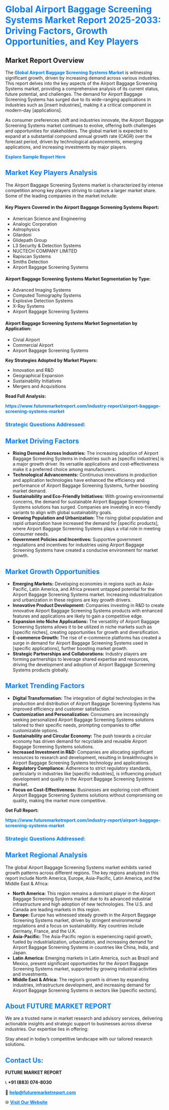 <h1 style="color: #007BFF;">Global Airport Baggage Screening Systems Market Report 2025-2033: Driving Factors, Growth Opportunities, and Key Players</h1>

<section id="overview">
<h2>Market Report Overview</h2>
<p>The <a href="https://www.futuremarketreport.com/industry-report/airport-baggage-screening-systems-market" style="color: #007BFF; text-decoration: none;"><strong>Global Airport Baggage Screening Systems Market</strong></a> is witnessing significant growth, driven by increasing demand across various industries. This report delves into the key aspects of the Airport Baggage Screening Systems market, providing a comprehensive analysis of its current status, future potential, and challenges. The demand for Airport Baggage Screening Systems has surged due to its wide-ranging applications in industries such as [insert industries], making it a critical component in modern-day [applications].</p>
<p>As consumer preferences shift and industries innovate, the Airport Baggage Screening Systems market continues to evolve, offering both challenges and opportunities for stakeholders. The global market is expected to expand at a substantial compound annual growth rate (CAGR) over the forecast period, driven by technological advancements, emerging applications, and increasing investments by major players.</p>
</section>

<section id="overview">
<p><a href="https://www.futuremarketreport.com/request-sample/reportId=100398" style="color: #007BFF; text-decoration: none;"><strong>Explore Sample Report Here</strong></a></p>
</section>

<section id="key-players">
<h2 style="color: #007BFF;">Market Key Players Analysis</h2>
<p>The Airport Baggage Screening Systems market is characterized by intense competition among key players striving to capture a larger market share. Some of the leading companies in the market include:</p>
<h4>Key Players Covered in the Airport Baggage Screening Systems Report:</h4>
<ul><li>American Science and Engineering</li><li>Analogic Corporation</li><li>Astrophysics</li><li>Gilardoni</li><li>Glidepath Group</li><li>L3 Security &amp; Detection Systems</li><li>NUCTECH COMPANY LIMITED</li><li>Rapiscan Systems</li><li>Smiths Detection</li><li>Airport Baggage Screening Systems</li></ul>
<h4>Airport Baggage Screening Systems Market Segmentation by Type:</h4>
<ul><li>Advanced Imaging Systems</li><li>Computed Tomography Systems</li><li>Explosive Detection Systems</li><li>X-Ray Systems</li><li>Airport Baggage Screening Systems</li></ul>

<h4>Airport Baggage Screening Systems Market Segmentation by Application:</h4>
<ul><li>Civial Airport</li><li>Commercial Airport</li><li>Airport Baggage Screening Systems</li></ul>
<p><strong>Key Strategies Adopted by Market Players:</strong></p>
<ul>
<li>Innovation and R&D</li>
<li>Geographical Expansion</li>
<li>Sustainability Initiatives</li>
<li>Mergers and Acquisitions</li>
</ul>
</section>

<section>
<p><strong>Read Full Analysis: </strong></p><a href="https://www.futuremarketreport.com/industry-report/airport-baggage-screening-systems-market" style="color: #007BFF; text-decoration: none;"><strong>https://www.futuremarketreport.com/industry-report/airport-baggage-screening-systems-market</strong></a>
<h3 style="color: #007BFF;">Strategic Questions Addressed:</h3>
</section>

<section id="driving-factors">
<h2 style="color: #007BFF;">Market Driving Factors</h2>
<ul>
<li><strong>Rising Demand Across Industries:</strong> The increasing adoption of Airport Baggage Screening Systems in industries such as [specific industries] is a major growth driver. Its versatile applications and cost-effectiveness make it a preferred choice among manufacturers.</li>
<li><strong>Technological Advancements:</strong> Continuous innovations in production and application technologies have enhanced the efficiency and performance of Airport Baggage Screening Systems, further boosting market demand.</li>
<li><strong>Sustainability and Eco-Friendly Initiatives:</strong> With growing environmental concerns, the demand for sustainable Airport Baggage Screening Systems solutions has surged. Companies are investing in eco-friendly variants to align with global sustainability goals.</li>
<li><strong>Growing Population and Urbanization:</strong> The rising global population and rapid urbanization have increased the demand for [specific products], where Airport Baggage Screening Systems plays a vital role in meeting consumer needs.</li>
<li><strong>Government Policies and Incentives:</strong> Supportive government regulations and incentives for industries using Airport Baggage Screening Systems have created a conducive environment for market growth.</li>
</ul>
</section>

<section id="growth-opportunities">
<h2 style="color: #007BFF;">Market Growth Opportunities</h2>
<ul>
<li><strong>Emerging Markets:</strong> Developing economies in regions such as Asia-Pacific, Latin America, and Africa present untapped potential for the Airport Baggage Screening Systems market. Increasing industrialization and urbanization in these regions are key growth drivers.</li>
<li><strong>Innovative Product Development:</strong> Companies investing in R&D to create innovative Airport Baggage Screening Systems products with enhanced features and applications are likely to gain a competitive edge.</li>
<li><strong>Expansion into Niche Applications:</strong> The versatility of Airport Baggage Screening Systems allows it to be utilized in niche markets such as [specific niches], creating opportunities for growth and diversification.</li>
<li><strong>E-commerce Growth:</strong> The rise of e-commerce platforms has created a surge in demand for Airport Baggage Screening Systems used in [specific applications], further boosting market growth.</li>
<li><strong>Strategic Partnerships and Collaborations:</strong> Industry players are forming partnerships to leverage shared expertise and resources, driving the development and adoption of Airport Baggage Screening Systems products globally.</li>
</ul>
</section>

<section id="trending-factors">
<h2 style="color: #007BFF;">Market Trending Factors</h2>
<ul>
<li><strong>Digital Transformation:</strong> The integration of digital technologies in the production and distribution of Airport Baggage Screening Systems has improved efficiency and customer satisfaction.</li>
<li><strong>Customization and Personalization:</strong> Consumers are increasingly seeking personalized Airport Baggage Screening Systems solutions tailored to their specific needs, prompting companies to offer customizable options.</li>
<li><strong>Sustainability and Circular Economy:</strong> The push towards a circular economy has driven demand for recyclable and reusable Airport Baggage Screening Systems solutions.</li>
<li><strong>Increased Investment in R&D:</strong> Companies are allocating significant resources to research and development, resulting in breakthroughs in Airport Baggage Screening Systems technology and applications.</li>
<li><strong>Regulatory Compliance:</strong> Adherence to strict regulatory standards, particularly in industries like [specific industries], is influencing product development and quality in the Airport Baggage Screening Systems market.</li>
<li><strong>Focus on Cost-Effectiveness:</strong> Businesses are exploring cost-efficient Airport Baggage Screening Systems solutions without compromising on quality, making the market more competitive.</li>
</ul>
</section>

<section>
<p><strong>Get Full Report: </strong></p><a href="https://www.futuremarketreport.com/industry-report/airport-baggage-screening-systems-market" style="color: #007BFF; text-decoration: none;"><strong>https://www.futuremarketreport.com/industry-report/airport-baggage-screening-systems-market</strong></a>
<h3 style="color: #007BFF;">Strategic Questions Addressed:</h3>
</section>


<section id="regional-analysis">
<h2 style="color: #007BFF;">Market Regional Analysis</h2>
<p>The global Airport Baggage Screening Systems market exhibits varied growth patterns across different regions. The key regions analyzed in this report include North America, Europe, Asia-Pacific, Latin America, and the Middle East & Africa:</p>
<ul>
<li><strong>North America:</strong> This region remains a dominant player in the Airport Baggage Screening Systems market due to its advanced industrial infrastructure and high adoption of new technologies. The U.S. and Canada are leading markets in this region.</li>
<li><strong>Europe:</strong> Europe has witnessed steady growth in the Airport Baggage Screening Systems market, driven by stringent environmental regulations and a focus on sustainability. Key countries include Germany, France, and the U.K.</li>
<li><strong>Asia-Pacific:</strong> The Asia-Pacific region is experiencing rapid growth, fueled by industrialization, urbanization, and increasing demand for Airport Baggage Screening Systems in countries like China, India, and Japan.</li>
<li><strong>Latin America:</strong> Emerging markets in Latin America, such as Brazil and Mexico, present significant opportunities for the Airport Baggage Screening Systems market, supported by growing industrial activities and investments.</li>
<li><strong>Middle East & Africa:</strong> The region’s growth is driven by expanding industries, infrastructure development, and increasing demand for Airport Baggage Screening Systems in sectors like [specific sectors].</li>
</ul>
</section>

<footer>
<h2 style="color: #007BFF;">About FUTURE MARKET REPORT</h2>
<p>We are a trusted name in market research and advisory services, delivering actionable insights and strategic support to businesses across diverse industries. Our expertise lies in offering:</p>

<p>Stay ahead in today’s competitive landscape with our tailored research solutions.</p>

<h2 style="color: #007BFF;">Contact Us:</h2>
<p><strong>FUTURE MARKET REPORT</strong></p>
<p>📞 <strong>+91 (883) 074-8030</strong></p>
<p>📧 <strong><a href="mailto:help@futuremarketreport.com" style="color: #007BFF;">help@futuremarketreport.com</a></strong></p>
<p>🌐 <strong><a href="https://www.futuremarketreport.com/" style="color: #007BFF;">Visit Our Website</a></strong></p>
</footer>